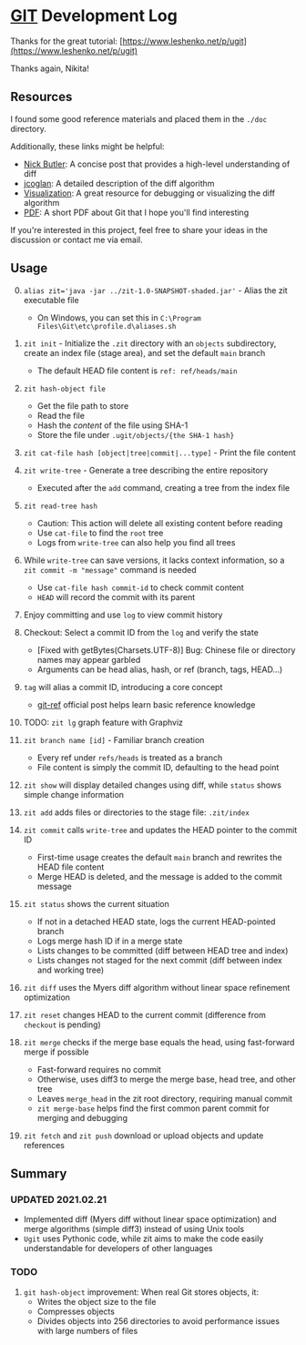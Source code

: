 # [GIT](https://github.com/ReZeroS/git) Development Log

Thanks for the great tutorial: [https://www.leshenko.net/p/ugit](https://www.leshenko.net/p/ugit)

Thanks again, Nikita!

## Resources

I found some good reference materials and placed them in the `./doc` directory.

Additionally, these links might be helpful:

- [Nick Butler](http://simplygenius.net/Article/DiffTutorial1): A concise post that provides a high-level understanding of diff
- [jcoglan](https://blog.jcoglan.com/2017/02/12/the-myers-diff-algorithm-part-1/): A detailed description of the diff algorithm
- [Visualization](https://blog.robertelder.org/diff-algorithm/): A great resource for debugging or visualizing the diff algorithm
- [PDF](https://github.com/ReZeroS/zit/blob/main/doc/ZIT.pptx): A short PDF about Git that I hope you'll find interesting

If you're interested in this project, feel free to share your ideas in the discussion or contact me via email.

## Usage

0. `alias zit='java -jar ../zit-1.0-SNAPSHOT-shaded.jar'` - Alias the zit executable file
   
   - On Windows, you can set this in `C:\Program Files\Git\etc\profile.d\aliases.sh`

1. `zit init` - Initialize the `.zit` directory with an `objects` subdirectory, create an index file (stage area), and set the default `main` branch
    
   - The default HEAD file content is `ref: ref/heads/main`

2. `zit hash-object file` 
   
   - Get the file path to store
   - Read the file
   - Hash the *content* of the file using SHA-1
   - Store the file under `.ugit/objects/{the SHA-1 hash}`

3. `zit cat-file hash [object|tree|commit|...type]` - Print the file content

4. `zit write-tree` - Generate a tree describing the entire repository
   
   - Executed after the `add` command, creating a tree from the index file

5. `zit read-tree hash` 
   
   - Caution: This action will delete all existing content before reading
   - Use `cat-file` to find the `root` tree
   - Logs from `write-tree` can also help you find all trees

6. While `write-tree` can save versions, it lacks context information, so a `zit commit -m "message"` command is needed
   
   - Use `cat-file hash commit-id` to check commit content
   - `HEAD` will record the commit with its parent

7. Enjoy committing and use `log` to view commit history

8. Checkout: Select a commit ID from the `log` and verify the state
   
   - [Fixed with getBytes(Charsets.UTF-8)] Bug: Chinese file or directory names may appear garbled
   - Arguments can be head alias, hash, or ref (branch, tags, HEAD...)

9. `tag` will alias a commit ID, introducing a core concept
   
   - [git-ref](https://git-scm.com/book/en/v2/Git-Internals-Git-References) official post helps learn basic reference knowledge

10. TODO: `zit lg` graph feature with Graphviz

11. `zit branch name [id]` - Familiar branch creation
    
    - Every ref under `refs/heads` is treated as a branch
    - File content is simply the commit ID, defaulting to the head point

12. `zit show` will display detailed changes using diff, while `status` shows simple change information

13. `zit add` adds files or directories to the stage file: `.zit/index`

14. `zit commit` calls `write-tree` and updates the HEAD pointer to the commit ID
    
    - First-time usage creates the default `main` branch and rewrites the HEAD file content
    - Merge HEAD is deleted, and the message is added to the commit message

15. `zit status` shows the current situation
    
    - If not in a detached HEAD state, logs the current HEAD-pointed branch
    - Logs merge hash ID if in a merge state
    - Lists changes to be committed (diff between HEAD tree and index)
    - Lists changes not staged for the next commit (diff between index and working tree)

16. `zit diff` uses the Myers diff algorithm without linear space refinement optimization

17. `zit reset` changes HEAD to the current commit (difference from `checkout` is pending)

18. `zit merge` checks if the merge base equals the head, using fast-forward merge if possible
    
    - Fast-forward requires no commit
    - Otherwise, uses diff3 to merge the merge base, head tree, and other tree
    - Leaves `merge_head` in the zit root directory, requiring manual commit
    - `zit merge-base` helps find the first common parent commit for merging and debugging

19. `zit fetch` and `zit push` download or upload objects and update references

## Summary

### UPDATED 2021.02.21

- Implemented diff (Myers diff without linear space optimization) and merge algorithms (simple diff3) instead of using Unix tools
- `Ugit` uses Pythonic code, while zit aims to make the code easily understandable for developers of other languages

### TODO

1. `git hash-object` improvement: When real Git stores objects, it:
   - Writes the object size to the file
   - Compresses objects
   - Divides objects into 256 directories to avoid performance issues with large numbers of files
